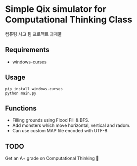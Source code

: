# Simple Qix simulator for Computational Thinking Class
컴퓨팅 사고 팀 프로젝트 과제물

## Requirements
* windows-curses

## Usage
```
pip install windows-curses
python main.py
```
## Functions
* Filling grounds using Flood Fill & BFS.
* Add monsters which move horizontal, vertical and radom.
* Can use custom MAP file encoded with UTF-8

## TODO
Get an A+ grade on Computational Thinking 🤔
